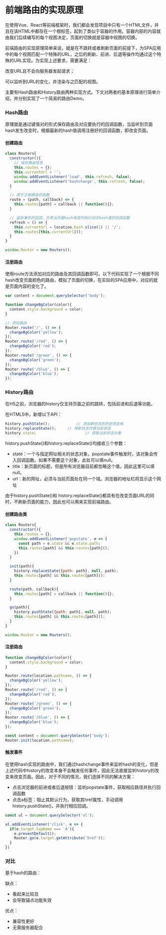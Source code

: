 # 前端路由的实现原理

在使用Vue、React等前端框架时，我们都会发现项目中只有一个HTML文件，并且在该HTML中都存在一个根标签，起到了类似于容器的作用。容器内部的内容就由我们后续编写的每个视图决定，页面的切换就是容器中视图的切换。

前端路由的实现原理简单来说，就是在不跳转或者刷新页面的前提下，为SPA应用中的每个视图匹配一个特殊的URL，之后的刷新、前进、后退等操作均通过这个特殊的URL实现。为实现上述要求，需要满足：

改变URL且不会向服务器发起请求；

可以监听到URL的变化，并渲染与之匹配的视图。

主要有Hash路由和History路由两种实现方式。下文对两者的基本原理进行简单介绍，并分别实现了一个简易的路由Demo。

### Hash路由
原理就是通过键值对的形式保存路由及对应要执行的回调函数，当监听到页面hash发生改变时，根据最新的hash值调用注册好的回调函数，即改变页面。

#### 创建路由
```js
class Routers{
  constructor(){
    // 保存路由信息
    this.routes = {};
    this.currentUrl = '';
    window.addEventListener('load', this.refresh, false);
    window.addEventListener('hashchange', this.refresh, false);
  }

  // 用于注册路由的函数
  route = (path, callback) => {
    this.routes[path] = callback || function(){};
  }

  // 监听事件的回调，负责当页面hash改变时执行对应hash值的回调函数
  refresh = () => {
    this.currentUrl = location.hash.slice(1) || '/';
    this.routes[this.currentUrl]();
  }
}

window.Router = new Routers();
```

#### 注册路由
使用route方法添加对应的路由及其回调函数即可。以下代码实现了一个根据不同hash改变页面颜色的路由，模拟了页面的切换，在实际的SPA应用中，对应的就是页面内容的变化了。

```js
var content = document.querySelector('body');

function changeBgColor(color){
  content.style.background = color;
}

// 添加路由
Router.route('/', () => {
  changeBgColor('yellow');
});
Router.route('/red', () => {
  changeBgColor('red');
});
Router.route('/green', () => {
  changeBgColor('green');
});
Router.route('/blue', () => {
  changeBgColor('blue');
});
```


### History路由
在H5之前，浏览器的history仅支持页面之前的跳转，包括前进和后退等功能。

在HTML5中，新增以下API：
```js
history.pushState();			// 添加新状态到历史状态栈
history.replaceState();		// 用新状态代替当前状态
history.state;						// 获取当前状态对象
```

history.pushState()和history.replaceState()均接收三个参数：

- state：一个与指定网址相关的状态对象，popstate事件触发时，该对象会传入回调函数。如果不需要这个对象，此处可以填null。
- title：新页面的标题，但是所有浏览器目前都忽略这个值，因此这里可以填null。
- url：新的网址，必须与当前页面处在同一个域。浏览器的地址栏将显示这个网址

由于history.pushState()和 history.replaceState()都具有在改变页面URL的同时，不刷新页面的能力，因此也可以用来实现前端路由。

#### 创建路由类
```js
class Routers{
  constructor(){
    this.routes = {};
    window.addEventListener('popstate', e => {
      const path = e.state && e.state.path;
      this.routes[path] && this.routes[path]();
    })
  }

  init(path){
    history.replaceState({path: path}, null, path);
    this.routes[path] && this.routes[path]();
  }

  route(path, callback){
    this.routes[path] = callback || function(){};
  }

  go(path){
    history.pushState({path: path}, null, path);
    this.routes[path] && this.routes[path]();
  }
}

window.Router = new Routers();
```


#### 注册路由
```js
function changeBgColor(color){
  content.style.background = color;
}

Router.route(location.pathname, () => {
  changeBgColor('yellow');
});
Router.route('/red', () => {
  changeBgColor('red');
});
Router.route('/green', () => {
  changeBgColor('green');
});
Router.route('/blue', () => {
  changeBgColor('blue');
});

const content = document.querySelector('body');
Router.init(location.pathname);
```


#### 触发事件
在使用hash实现的路由中，我们通过hashchange事件来监听hash的变化，但是上述代码中history的改变本身不会触发任何事件，因此无法直接监听history的改变来改变页面。因此，对于不同的情况，我们选择不同的解决方案：

- 点击浏览器的前进或者后退按钮：监听popstate事件，获取相应路径并执行回调函数
- 点击a标签：阻止其默认行为，获取其href属性，手动调用history.pushState()，并执行相应回调。

```js
const ul = document.querySelector('ul');

ul.addEventListener('click', e => {
  if(e.target.tagName === 'A'){
    e.preventDefault();
    Router.go(e.target.getAttribute('href'));
  }
})
```

### 对比
基于hash的路由：

缺点：
- 看起来比较丑
- 会导致锚点功能失效

优点：                  
- 兼容性更好
- 无需服务器配合